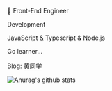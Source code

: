 :construction_worker: Front-End Engineer

Development

JavaScript & Typescript & Node.js

Go learner...

Blog: [黄同学](https://jsmond.gitee.io/blog)



![Anurag's github stats](https://github-readme-stats.vercel.app/api?username=Jsmond2016&show_icons=true&theme=dark)
